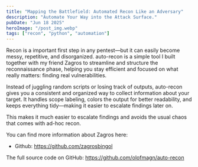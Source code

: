 ```yaml
---
title: "Mapping the Battlefield: Automated Recon Like an Adversary"
description: "Automate Your Way into the Attack Surface."
pubDate: "Jun 18 2025"
heroImage: "/post_img.webp"
tags: ["recon", "python", "automation"]
---
```


Recon is a important first step in any pentest—but it can easily become messy, repetitive, and disorganized. auto-recon is a simple tool I built together with my friend Zagros to streamline and structure the reconnaissance phase, helping you stay efficient and focused on what really matters: finding real vulnerabilities.

Instead of juggling random scripts or losing track of outputs, auto-recon gives you a consistent and organized way to collect information about your target. It handles scope labeling, colors the output for better readability, and keeps everything tidy—making it easier to escalate findings later on.

This makes it much easier to escalate findings and avoids the usual chaos that comes with ad-hoc recon.

You can find more information about Zagros here: 
- Github: https://github.com/zagrosbingol


The full source code on GitHub: https://github.com/olofmagn/auto-recon









